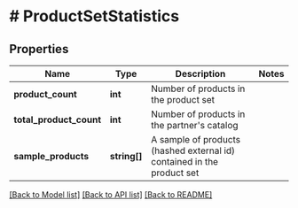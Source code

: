 # # ProductSetStatistics

## Properties

Name | Type | Description | Notes
------------ | ------------- | ------------- | -------------
**product_count** | **int** | Number of products in the product set |
**total_product_count** | **int** | Number of products in the partner&#39;s catalog |
**sample_products** | **string[]** | A sample of products (hashed external id) contained in the product set |

[[Back to Model list]](../../README.md#models) [[Back to API list]](../../README.md#endpoints) [[Back to README]](../../README.md)
